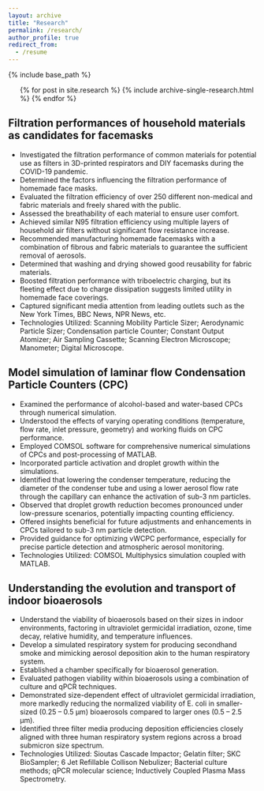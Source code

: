 ```yaml
---
layout: archive
title: "Research"
permalink: /research/
author_profile: true
redirect_from:
  - /resume
---
```


{% include base_path %}

  <ul>{% for post in site.research %}
    {% include archive-single-research.html %}
  {% endfor %}</ul>
  
## **Filtration performances of household materials as candidates for facemasks**
* Investigated the filtration performance of common materials for potential use as filters in 3D-printed respirators and DIY facemasks during the COVID-19 pandemic.
* Determined the factors influencing the filtration performance of homemade face masks.
* Evaluated the filtration efficiency of over 250 different non-medical and fabric materials and freely shared with the public.
* Assessed the breathability of each material to ensure user comfort.
* Achieved similar N95 filtration efficiency using multiple layers of household air filters without significant flow resistance increase.
* Recommended manufacturing homemade facemasks with a combination of fibrous and fabric materials to guarantee the sufficient removal of aerosols.
* Determined that washing and drying showed good reusability for fabric materials.
* Boosted filtration performance with triboelectric charging, but its fleeting effect due to charge dissipation suggests limited utility in homemade face coverings.
* Captured significant media attention from leading outlets such as the New York Times, BBC News, NPR News, etc.
* Technologies Utilized: Scanning Mobility Particle Sizer; Aerodynamic Particle Sizer; Condensation particle Counter; Constant Output Atomizer; Air Sampling Cassette; Scanning Electron Microscope; Manometer; Digital Microscope.

## **Model simulation of laminar flow Condensation Particle Counters (CPC)**
* Examined the performance of alcohol-based and water-based CPCs through numerical simulation.
* Understood the effects of varying operating conditions (temperature, flow rate, inlet pressure, geometry) and working fluids on CPC performance.
* Employed COMSOL software for comprehensive numerical simulations of CPCs and post-processing of MATLAB.
* Incorporated particle activation and droplet growth within the simulations.
* Identified that lowering the condenser temperature, reducing the diameter of the condenser tube and using a lower aerosol flow rate through the capillary can enhance the activation of sub-3 nm particles.
* Observed that droplet growth reduction becomes pronounced under low-pressure scenarios, potentially impacting counting efficiency.
* Offered insights beneficial for future adjustments and enhancements in CPCs tailored to sub-3 nm particle detection.
* Provided guidance for optimizing vWCPC performance, especially for precise particle detection and atmospheric aerosol monitoring.
* Technologies Utilized: COMSOL Multiphysics simulation coupled with MATLAB.
 
## **Understanding the evolution and transport of indoor bioaerosols**
* Understand the viability of bioaerosols based on their sizes in indoor environments, factoring in ultraviolet germicidal irradiation, ozone, time decay, relative humidity, and temperature influences.
* Develop a simulated respiratory system for producing secondhand smoke and mimicking aerosol deposition akin to the human respiratory system.
* Established a chamber specifically for bioaerosol generation.
* Evaluated pathogen viability within bioaerosols using a combination of culture and qPCR techniques.
* Demonstrated size-dependent effect of ultraviolet germicidal irradiation, more markedly reducing the normalized viability of E. coli in smaller-sized (0.25 – 0.5 μm) bioaerosols compared to larger ones (0.5 – 2.5 μm).
* Identified three filter media producing deposition efficiencies closely aligned with three human respiratory system regions across a broad submicron size spectrum.
* Technologies Utilized: Sioutas Cascade Impactor; Gelatin filter; SKC BioSampler; 6 Jet Refillable Collison Nebulizer; Bacterial culture methods; qPCR molecular science; Inductively Coupled Plasma Mass Spectrometry.


